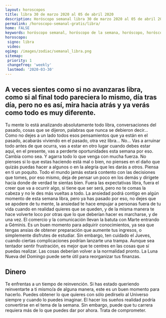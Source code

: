 ```yaml
---
layout: horoscopos
title: libra 30 de marzo 2020 al 05 de abril 2020 
description: Horóscopo semanal libra 30 de marzo 2020 al 05 de abril 2020. A veces sientes como si no avanzaras libra, como si al final todo pareciera lo mismo, día tras día, pero no es así, mira hacia atrás y ya verás como todo es muy diferente.
permalink: /horoscopo-semanal-gratis/libra/
home: FALSE
keywords: horóscopo semanal, horóscopo de la semana, horóscopo, horóscopo gratis,horóscopos, horóscopo esperanza gracia, horoscopos libra la semana, horóscopos gratis, Tarot, Astrologia, Zodíaco, libra, horoscopo gratis, semanal
horoscopo:
 signo: libra
 video:  
ogimg: /images/zodiac/semanal_libra.png
sitemap:
 priority: 1
 changefreq: 'weekly'
 lastmod: '2020-03-30'
---
```




## A veces sientes como si no avanzaras libra, como si al final todo pareciera lo mismo, día tras día, pero no es así, mira hacia atrás y ya verás como todo es muy diferente.

Tu mente lo está analizando absolutamente todo libra, conversaciones del pasado, cosas que se dijeron, palabras que nunca se debieron decir… Como no dejes a un lado todos esos pensamientos que ya están en el pasado, acabarás viviendo en el pasado, otra vez libra… No… Vas a arruinar todo antes de que ocurra, vas a estar en otro lugar cuando debes estar aquí, en el presente, vas a perderte oportunidades esta semana por eso. Cambia como sea. Y agarra todo lo que venga con mucha fuerza. No pienses si lo que estas haciendo está mal o bien, no pienses en el daño que quizás puedas hacer a algunos o en la alegría que les darás a otros. Piensa en ti un poquito. Todo el mundo jamás estará contento con las decisiones que tomes, por eso mismo, deja de pensar un poco en los demás y dirígete hacia donde de verdad te sientas bien. Fuera las expectativas libra, fuera el creer que va a ocurrir algo, si tiene que ser será, pero no te comas la cabeza y no le des más vueltas a todo. La ansiedad podrá contigo en algún momento de esta semana libra, pero ya has pasado por eso, no dejes que se apodere de tu mente, la ansiedad te hace empujar a personas fuera de tu vida cuando en realidad quieres que se queden, y de la misma manera te hace volverte loco por otras que lo que deberían hacer es marcharse, y de una vez.
El comercio y la comunicación llevan la batuta con Marte entrando a Géminis. Es un buen momento para adquirir conocimientos, ya sea que tengas ansias de obtener preparación que aumente tus ingresos, o simplemente disfrutes de estudiar. Sin embargo, ten cuidado el Jueves, cuando ciertas complicaciones podrían lanzarte una trampa. Aunque sea tentador sentir frustración, es mejor que te centres en las cosas que sí puedas realizar. Las cosas deberían volver a la normalidad pronto. La Luna Nueva del Domingo puede serte útil para reorganizar tus finanzas.

## Dinero

Te enfrentas a un tiempo de reinvención. Si has estado queriendo reinventarte a ti mismo/a de alguna manera, este es un buen momento para hacerlo. Puedes obtener lo que quieres con sólo pedírselo al Universo siempre y cuando lo puedes imaginar. El hacer los sueños realidad podría convertirse en el tema de la semana. Sin embargo, puede que tu carrera requiera más de lo que puedes dar por ahora. Trata de comprometer.